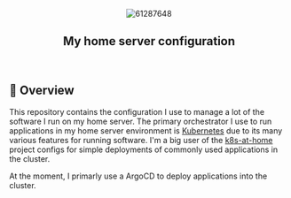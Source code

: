 <div align="center">

![61287648](https://github.com/Rich7690/home-ops/assets/11451714/38f85ed1-393d-4d40-b3a7-d3d1ccf8cf48)


## My home server configuration
</div>

<br/>

## 📖 Overview

This repository contains the configuration I use to manage a lot of the software I run on my home server. The primary orchestrator I use to run applications in my home server environment is [Kubernetes](https://kubernetes.io) due to its many various features for running software. I'm a big user of the [k8s-at-home](https://github.com/k8s-at-home/) project configs for simple deployments of commonly used applications in the cluster.

At the moment, I primarly use a ArgoCD to deploy applications into the cluster.

